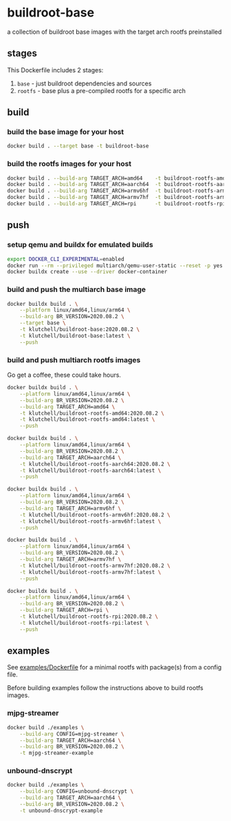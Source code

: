 # buildroot-base

a collection of buildroot base images with the target arch rootfs preinstalled

## stages

This Dockerfile includes 2 stages:

1. `base` - just buildroot dependencies and sources
2. `rootfs` - base plus a pre-compiled rootfs for a specific arch

## build

### build the base image for your host

```bash
docker build . --target base -t buildroot-base
```

### build the rootfs images for your host

```bash
docker build . --build-arg TARGET_ARCH=amd64    -t buildroot-rootfs-amd64
docker build . --build-arg TARGET_ARCH=aarch64  -t buildroot-rootfs-aarch64
docker build . --build-arg TARGET_ARCH=armv6hf  -t buildroot-rootfs-armv6hf
docker build . --build-arg TARGET_ARCH=armv7hf  -t buildroot-rootfs-armv7hf
docker build . --build-arg TARGET_ARCH=rpi      -t buildroot-rootfs-rpi
```

## push

### setup qemu and buildx for emulated builds

```bash
export DOCKER_CLI_EXPERIMENTAL=enabled
docker run --rm --privileged multiarch/qemu-user-static --reset -p yes
docker buildx create --use --driver docker-container
```

### build and push the multiarch base image

```bash
docker buildx build . \
    --platform linux/amd64,linux/arm64 \
    --build-arg BR_VERSION=2020.08.2 \
    --target base \
    -t klutchell/buildroot-base:2020.08.2 \
    -t klutchell/buildroot-base:latest \
    --push
```

### build and push multiarch rootfs images

Go get a coffee, these could take hours.

```bash
docker buildx build . \
    --platform linux/amd64,linux/arm64 \
    --build-arg BR_VERSION=2020.08.2 \
    --build-arg TARGET_ARCH=amd64 \
    -t klutchell/buildroot-rootfs-amd64:2020.08.2 \
    -t klutchell/buildroot-rootfs-amd64:latest \
    --push 

docker buildx build . \
    --platform linux/amd64,linux/arm64 \
    --build-arg BR_VERSION=2020.08.2 \
    --build-arg TARGET_ARCH=aarch64 \
    -t klutchell/buildroot-rootfs-aarch64:2020.08.2 \
    -t klutchell/buildroot-rootfs-aarch64:latest \
    --push 

docker buildx build . \
    --platform linux/amd64,linux/arm64 \
    --build-arg BR_VERSION=2020.08.2 \
    --build-arg TARGET_ARCH=armv6hf \
    -t klutchell/buildroot-rootfs-armv6hf:2020.08.2 \
    -t klutchell/buildroot-rootfs-armv6hf:latest \
    --push 

docker buildx build . \
    --platform linux/amd64,linux/arm64 \
    --build-arg BR_VERSION=2020.08.2 \
    --build-arg TARGET_ARCH=armv7hf \
    -t klutchell/buildroot-rootfs-armv7hf:2020.08.2 \
    -t klutchell/buildroot-rootfs-armv7hf:latest \
    --push 

docker buildx build . \
    --platform linux/amd64,linux/arm64 \
    --build-arg BR_VERSION=2020.08.2 \
    --build-arg TARGET_ARCH=rpi \
    -t klutchell/buildroot-rootfs-rpi:2020.08.2 \
    -t klutchell/buildroot-rootfs-rpi:latest \
    --push 
```

## examples

See [examples/Dockerfile](./examples/Dockerfile) for a minimal rootfs with package(s)
from a config file.

Before building examples follow the instructions above to build rootfs images.

### mjpg-streamer

```bash
docker build ./examples \
    --build-arg CONFIG=mjpg-streamer \
    --build-arg TARGET_ARCH=aarch64 \
    --build-arg BR_VERSION=2020.08.2 \
    -t mjpg-streamer-example
```

### unbound-dnscrypt

```bash
docker build ./examples \
    --build-arg CONFIG=unbound-dnscrypt \
    --build-arg TARGET_ARCH=aarch64 \
    --build-arg BR_VERSION=2020.08.2 \
    -t unbound-dnscrypt-example
```